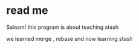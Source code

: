# read me

Salaam! this program is about teaching stash
<br/>

we learned merge , rebase and now learning stash
